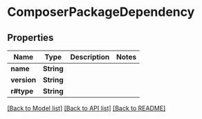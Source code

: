 # ComposerPackageDependency

## Properties

Name | Type | Description | Notes
------------ | ------------- | ------------- | -------------
**name** | **String** |  | 
**version** | **String** |  | 
**r#type** | **String** |  | 

[[Back to Model list]](../README.md#documentation-for-models) [[Back to API list]](../README.md#documentation-for-api-endpoints) [[Back to README]](../README.md)


